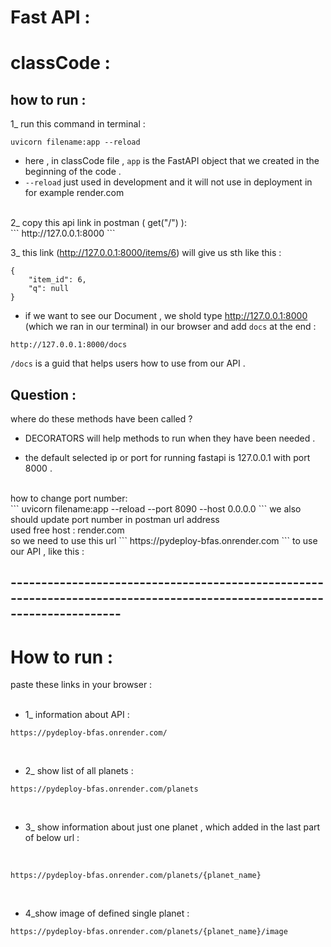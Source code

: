 # Fast API :


# classCode :
## how to run :
1_ run this command in terminal : 
```
uvicorn filename:app --reload
```
+ here , in classCode file ,  ```app``` is the FastAPI object that we created  in the beginning of the code . <br>
+ ```--reload``` just used in development and it will not use in deployment in for example render.com

<br>
2_ copy this api link in postman ( get("/") ): <br>
``` http://127.0.0.1:8000 ``` <br>

3_ this link (http://127.0.0.1:8000/items/6) will give us sth like this : <br>

```
{
    "item_id": 6,
    "q": null
}
```

+ if we want to see our Document , we shold type http://127.0.0.1:8000 (which we ran in our terminal) in our browser and add ```docs``` at the end : <br>
```
http://127.0.0.1:8000/docs
```
```/docs``` is a guid that helps users how to use from our API .

## Question :
where do these methods have been called ? <br>
+ DECORATORS will help methods to run when they have been needed . <br>

+ the default selected ip or port for running fastapi  is 127.0.0.1 with port 8000 . 
<br>
how to change port number: <br>
```
uvicorn filename:app --reload --port 8090 --host 0.0.0.0
```
we also should update port number in postman url address
<br>
used free host : render.com <br>
so we need to use this url ``` https://pydeploy-bfas.onrender.com ``` to use our API , like this : <br>

## ------------------------------------------------------------------------------------------------------------------------

# How to run :
paste these links in your browser :
<br>
<br>

+ 1_ information about API : 
```
https://pydeploy-bfas.onrender.com/
```
<br>

+ 2_ show list of all planets :

```
https://pydeploy-bfas.onrender.com/planets
```
<br>

+ 3_ show information about just one planet , which added in the last part of below url :
<br>

```
https://pydeploy-bfas.onrender.com/planets/{planet_name}
```
<br>

+ 4_show image of defined single planet :
```
https://pydeploy-bfas.onrender.com/planets/{planet_name}/image
```

